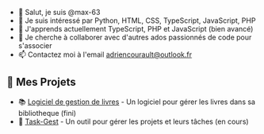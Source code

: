 - 👋 Salut, je suis @max-63
- 👀 Je suis intéressé par Python, HTML, CSS, TypeScript, JavaScript, PHP
- 🌱 J'apprends actuellement TypeScript, PHP et JavaScript (bien avancé)
- 💞️ Je cherche à collaborer avec d'autres ados passionnés de code pour s'associer
- 📫 Contactez moi à l'email adriencourault@outlook.fr

## 📂 Mes Projets
- 📚 [Logiciel de gestion de livres](https://github.com/max-63/library-management-software) - Un logiciel pour gérer les livres dans sa bibliotheque (fini)
- 📝 [Task-Gest](https://github.com/max-63/task-gest) - Un outil pour gérer les projets et leurs tâches (en cours)

<!---
max-63/max-63 est un dépôt ✨ spécial ✨ car son `README.md` (ce fichier) apparaît sur votre profil GitHub.
Vous pouvez cliquer sur le lien Preview pour voir vos modifications.
--->
